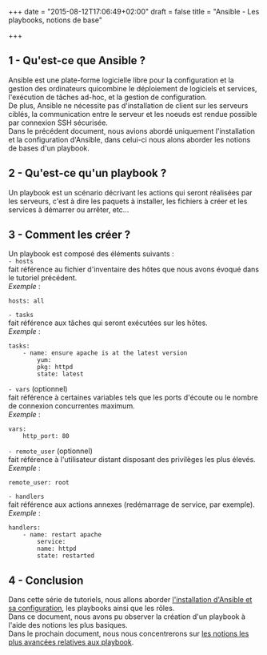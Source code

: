 +++
date = "2015-08-12T17:06:49+02:00"
draft = false
title = "Ansible - Les playbooks, notions de base"

+++

## 1 - Qu'est-ce que Ansible ?
Ansible est une plate-forme logicielle libre pour la configuration et la gestion des ordinateurs quicombine le déploiement de logiciels et services, l'exécution de tâches ad-hoc, et la gestion de configuration.  
De plus, Ansible ne nécessite pas d'installation de client sur les serveurs ciblés, la communication entre le serveur et les noeuds est rendue possible par connexion SSH sécurisée.  
Dans le précédent document, nous avions abordé uniquement l'installation et la configuration d'Ansible, dans celui-ci nous alons aborder les notions de bases d'un playbook.

## 2 - Qu'est-ce qu'un playbook ?
Un playbook est un scénario décrivant les actions qui seront réalisées par les serveurs, c'est à dire les paquets à installer, les fichiers à créer et les services à démarrer ou arrêter, etc...

## 3 - Comment les créer ?
Un playbook est composé des éléments suivants :   
`- hosts`  
fait référence au fichier d'inventaire des hôtes que nous avons évoqué dans le tutoriel précédent.  
*Exemple* :  

	hosts: all

`- tasks` 	
fait référence aux tâches qui seront exécutées sur les hôtes.  
*Exemple* : 
 
	tasks:  
		- name: ensure apache is at the latest version  
			yum:  
			pkg: httpd  
			state: latest

`- vars` (optionnel)  
fait référence à certaines variables tels que les ports d'écoute ou le nombre de connexion concurrentes maximum.  
*Exemple* : 

	vars:  
		http_port: 80

`- remote_user` (optionnel)  
fait référence à l'utilisateur distant disposant des privilèges les plus élevés.  
*Exemple* : 

	remote_user: root

`- handlers`  
fait référence aux actions annexes (redémarrage de service, par exemple).  
*Exemple* : 
 
	handlers:  
		- name: restart apache  
			service:  
			name: httpd  
			state: restarted

## 4 - Conclusion
Dans cette série de tutoriels, nous allons aborder [l'installation d'Ansible et sa configuration](http://www.ageekslab.com/ansible/ansible1/), les playbooks ainsi que les rôles.  
Dans ce document, nous avons pu observer la création d'un playbook à l'aide des notions les plus basiques.  
Dans le prochain document, nous nous concentrerons sur [les notions les plus avancées relatives aux playbook](http://www.ageekslab.com/ansible/ansible3/).
